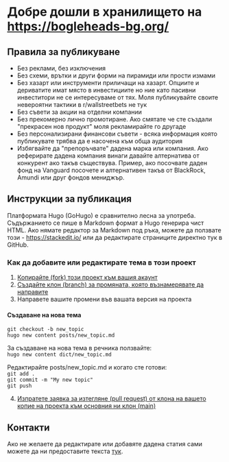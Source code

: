 # Добре дошли в хранилището на https://bogleheads-bg.org/

## Правила за публикуване
- Без реклами, без изключения  
- Без схеми, врътки и други форми на пирамиди или прости измами  
- Без хазарт или инструменти приличащи на хазарт. Опциите и дериватите имат място в инвестициите но ние като пасивни инвеститори не се интересуваме от тях. Моля публикувайте своите невероятни тактики в r/wallstreetbets не тук  
- Без съвети за акции на отделни компании  
- Без прекомерно лично промотиране. Ако смятате че сте създали "прекрасен нов продукт" моля рекламирайте го другаде  
- Без персонализирани финансови съвети - всяка информация която публикувате трябва да е насочена към обща аудитория  
- Избягвайте да "препоръчвате" дадена марка или компания. Ако реферирате дадена компания винаги давайте алтернатива от конкурент ако такъв съществува. Пример, ако посочвате даден фонд на Vanguard посочете и алтернативен такъв от BlackRock, Amundi или друг фондов мениджър.

## Инструкции за публикация

Платформата Hugo (GoHugo) е сравнително лесна за употреба. Съдържанието се пише в Markdown формат а Hugo генерира чист HTML. Ако нямате редактор за Markdown под ръка, можете да ползвате този - https://stackedit.io/ или да редактирате страниците директно тук в GitHub. 

### Как да добавите или редактирате тема в този проект
1. [Копирайте (fork) този проект към вашия акаунт](https://help.github.com/articles/fork-a-repo/)
2. [Създайте клон (branch) за промяната, която възнамерявате да направите](https://help.github.com/articles/creating-and-deleting-branches-within-your-repository)
3. Направете вашите промени във вашата версия на проекта

#### Създаване на нова тема
`git checkout -b new_topic`  
`hugo new content posts/new_topic.md`  

За създаване на нова тема в речника ползвайте:  
`hugo new content dict/new_topic.md`  

Редактирайте posts/new_topic.md и когато сте готови:  
`git add .`  
`git commit -m "My new topic"`  
`git push`  

4. [Изпратете заявка за изтегляне (pull request) от клона на вашето копие на проекта към основния ни клон (main)](https://help.github.com/articles/using-pull-requests/)


## Контакти

Ако не желаете да редактирате или добавяте дадена статия сами можете да ни предоставите текста [тук](https://github.com/clickbg/bogleheads-bg.org/issues).

